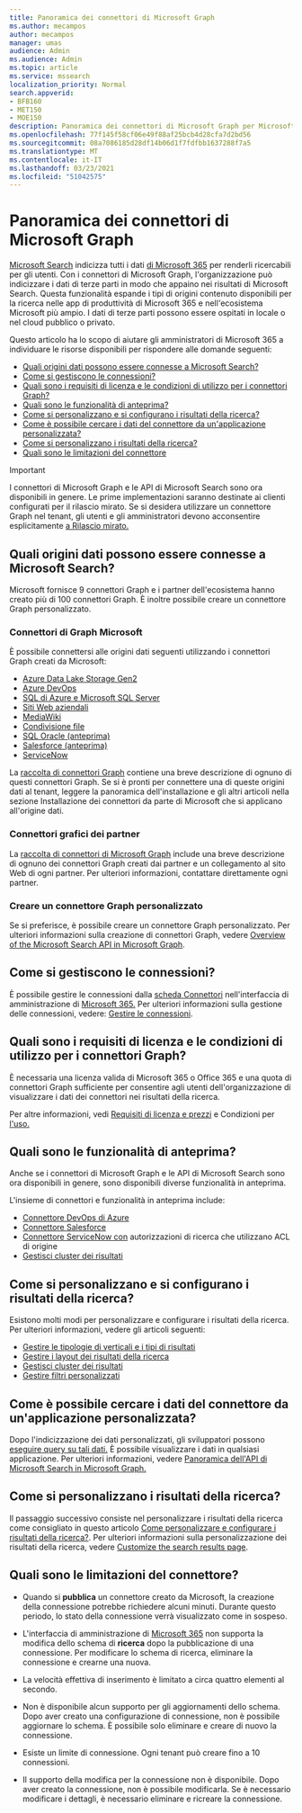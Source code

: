 ```yaml
---
title: Panoramica dei connettori di Microsoft Graph
ms.author: mecampos
author: mecampos
manager: umas
audience: Admin
ms.audience: Admin
ms.topic: article
ms.service: mssearch
localization_priority: Normal
search.appverid:
- BFB160
- MET150
- MOE150
description: Panoramica dei connettori di Microsoft Graph per Microsoft Search
ms.openlocfilehash: 77f145f58cf06e49f88af25bcb4d28cfa7d2bd56
ms.sourcegitcommit: 08a7086185d28df14b06d1f7fdfbb1637288f7a5
ms.translationtype: MT
ms.contentlocale: it-IT
ms.lasthandoff: 03/23/2021
ms.locfileid: "51042575"
---
```

<!---Previous ms.author: monaray --->

# <a name="overview-of-microsoft-graph-connectors"></a>Panoramica dei connettori di Microsoft Graph

[Microsoft Search](./overview-microsoft-search.md) indicizza tutti i dati [di Microsoft 365](https://www.microsoft.com/microsoft-365) per renderli ricercabili per gli utenti. Con i connettori di Microsoft Graph, l'organizzazione può indicizzare i dati di terze parti in modo che appaino nei risultati di Microsoft Search. Questa funzionalità espande i tipi di origini contenuto disponibili per la ricerca nelle app di produttività di Microsoft 365 e nell'ecosistema Microsoft più ampio. I dati di terze parti possono essere ospitati in locale o nel cloud pubblico o privato.

<!---link Microsoft Graph reference in line 19 when we have access to relevant documentation--->

Questo articolo ha lo scopo di aiutare gli amministratori di Microsoft 365 a individuare le risorse disponibili per rispondere alle domande seguenti:

* [Quali origini dati possono essere connesse a Microsoft Search?](#what-data-sources-can-be-connected-to-microsoft-search)
* [Come si gestiscono le connessioni?](#how-do-i-manage-my-connections)
* [Quali sono i requisiti di licenza e le condizioni di utilizzo per i connettori Graph?](#what-are-the-license-requirements-and-terms-of-use-for-graph-connectors)
* [Quali sono le funzionalità di anteprima?](#what-are-the-preview-features)
* [Come si personalizzano e si configurano i risultati della ricerca?](#how-do-i-customize-and-configure-search-results)
* [Come è possibile cercare i dati del connettore da un'applicazione personalizzata?](#how-do-i-search-my-connector-data-from-a-custom-application)
* [Come si personalizzano i risultati della ricerca?](#how-do-i-customize-search-results)
* [Quali sono le limitazioni del connettore](#what-are-the-connector-limitations)

<!---Modify to another note that is more accurate after rollout completion--->
> [!IMPORTANT]
> I connettori di Microsoft Graph e le API di Microsoft Search sono ora disponibili in genere. Le prime implementazioni saranno destinate ai clienti configurati per il rilascio mirato. Se si desidera utilizzare un connettore Graph nel tenant, gli utenti e gli amministratori devono acconsentire esplicitamente [a Rilascio mirato.](/microsoft-365/admin/manage/release-options-in-office-365?preserve-view=true&view=o365-worldwide)

<!---Add Value, scenario, example, and/or graphic in December updates--->
<!---Probably remove architecture section below
## Architecture

The following architectural diagram of the Microsoft Graph platform shows how Graph connector content flows through content indexing to user results in [Microsoft Search](./overview-microsoft-search.md) clients. The rest of this section explains each of the key building blocks in the diagram.

![Diagram: on-premises and cloud-based data is pulled by connectors and indexed by the Microsoft Search API, and then the Microsoft Search service delivers the results to users.](media/connectors-overview/highlevel-connectors.png)
Graph connectors can pull data from cloud-based (SaaS) data sources and on-premises data stores. The above diagram shows connections to only two data sources, but you can add connections to up ten sources per tenant.

The Microsoft Graph Connectors API instantiates one connection per data source. Then, the API indexes and stores the data. Established connections interact with Microsoft Search, so users can get search results.

You can use the Microsoft 365 [admin center](https://admin.microsoft.com) to setup and manage any of the Graph connectors by Microsoft. The admin center has a simple user interface that makes it easy to establish the connection to your data source, and monitor connection status and utilization.

***Edit paragraph below***
To create a **connection** to a data source, admins need authenticated access to the data and the entire content repository. The data is fed to the graph connector service for indexing.--->

## <a name="what-data-sources-can-be-connected-to-microsoft-search"></a>Quali origini dati possono essere connesse a Microsoft Search?

Microsoft fornisce 9 connettori Graph e i partner dell'ecosistema hanno creato più di 100 connettori Graph. È inoltre possibile creare un connettore Graph personalizzato.

### <a name="graph-connectors-by-microsoft"></a>Connettori di Graph Microsoft

È possibile connettersi alle origini dati seguenti utilizzando i connettori Graph creati da Microsoft:

<!---Add links below when new docs are created--->
* [Azure Data Lake Storage Gen2](azure-data-lake-connector.md)
* [Azure DevOps](azure-devops-connector.md)
* [SQL di Azure e Microsoft SQL Server](MSSQL-connector.md)
* [Siti Web aziendali](enterprise-web-connector.md)
* [MediaWiki](mediawiki-connector.md)
* [Condivisione file](fileshare-connector.md)
* [SQL Oracle (anteprima)](OracleSQL-connector.md)
* [Salesforce (anteprima)](salesforce-connector.md)
* [ServiceNow](servicenow-connector.md)

La [raccolta di connettori Graph](connectors-gallery.md) contiene una breve descrizione di ognuno di questi connettori Graph. Se si è pronti per connettere una di queste origini dati [](configure-connector.md) al tenant, leggere la panoramica dell'installazione e gli altri articoli nella sezione Installazione dei connettori da parte di Microsoft che si applicano all'origine dati.

### <a name="graph-connectors-by-our-partners"></a>Connettori grafici dei partner

La [raccolta di connettori di Microsoft Graph](connectors-gallery.md) include una breve descrizione di ognuno dei connettori Graph creati dai partner e un collegamento al sito Web di ogni partner. Per ulteriori informazioni, contattare direttamente ogni partner.

### <a name="build-your-own-graph-connector"></a>Creare un connettore Graph personalizzato

Se si preferisce, è possibile creare un connettore Graph personalizzato. Per ulteriori informazioni sulla creazione di connettori Graph, vedere [Overview of the Microsoft Search API in Microsoft Graph](/graph/search-concept-overview).

## <a name="how-do-i-manage-my-connections"></a>Come si gestiscono le connessioni?

È possibile gestire le connessioni dalla [scheda Connettori](https://admin.microsoft.com/Adminportal/Home#/MicrosoftSearch/Connectors) nell'interfaccia di amministrazione di [Microsoft 365.](https://admin.microsoft.com/) Per ulteriori informazioni sulla gestione delle connessioni, vedere: [Gestire le connessioni](manage-connector.md).

## <a name="what-are-the-license-requirements-and-terms-of-use-for-graph-connectors"></a>Quali sono i requisiti di licenza e le condizioni di utilizzo per i connettori Graph?

È necessaria una licenza valida di Microsoft 365 o Office 365 e una quota di connettori Graph sufficiente per consentire agli utenti dell'organizzazione di visualizzare i dati dei connettori nei risultati della ricerca.

Per altre informazioni, vedi [Requisiti di licenza e prezzi](licensing.md) e Condizioni per [l'uso.](terms-of-use.md)

## <a name="what-are-the-preview-features"></a>Quali sono le funzionalità di anteprima?

Anche se i connettori di Microsoft Graph e le API di Microsoft Search sono ora disponibili in genere, sono disponibili diverse funzionalità in anteprima.

L'insieme di connettori e funzionalità in anteprima include:

* [Connettore DevOps di Azure](azure-devops-connector.md)
* [Connettore Salesforce](salesforce-connector.md)
* [Connettore ServiceNow con](servicenow-connector.md) autorizzazioni di ricerca che utilizzano ACL di origine
* [Gestisci cluster dei risultati](result-cluster.md)

## <a name="how-do-i-customize-and-configure-search-results"></a>Come si personalizzano e si configurano i risultati della ricerca?

Esistono molti modi per personalizzare e configurare i risultati della ricerca. Per ulteriori informazioni, vedere gli articoli seguenti:

* [Gestire le tipologie di verticali e i tipi di risultati](customize-search-page.md)
* [Gestire i layout dei risultati della ricerca](customize-results-layout.md)
* [Gestisci cluster dei risultati](result-cluster.md)
* [Gestire filtri personalizzati](custom-filters.md)

## <a name="how-do-i-search-my-connector-data-from-a-custom-application"></a>Come è possibile cercare i dati del connettore da un'applicazione personalizzata?

Dopo l'indicizzazione dei dati personalizzati, gli sviluppatori possono [eseguire query su tali dati.](/graph/search-concept-custom-types) È possibile visualizzare i dati in qualsiasi applicazione. Per ulteriori informazioni, vedere [Panoramica dell'API di Microsoft Search in Microsoft Graph.](/graph/search-concept-overview)

## <a name="how-do-i-customize-search-results"></a>Come si personalizzano i risultati della ricerca?

Il passaggio successivo consiste nel personalizzare i risultati della ricerca come consigliato in questo articolo [Come personalizzare e configurare i risultati della ricerca?](#how-do-i-customize-and-configure-search-results). Per ulteriori informazioni sulla personalizzazione dei risultati della ricerca, vedere [Customize the search results page](customize-search-page.md).

## <a name="what-are-the-connector-limitations"></a>Quali sono le limitazioni del connettore?

* Quando si **pubblica** un connettore creato da Microsoft, la creazione della connessione potrebbe richiedere alcuni minuti. Durante questo periodo, lo stato della connessione verrà visualizzato come in sospeso.

* L'interfaccia di amministrazione di [Microsoft 365](https://admin.microsoft.com) non supporta la modifica dello schema di **ricerca** dopo la pubblicazione di una connessione. Per modificare lo schema di ricerca, eliminare la connessione e crearne una nuova.

* La velocità effettiva di inserimento è limitato a circa quattro elementi al secondo.

* Non è disponibile alcun supporto per gli aggiornamenti dello schema. Dopo aver creato una configurazione di connessione, non è possibile aggiornare lo schema. È possibile solo eliminare e creare di nuovo la connessione.

* Esiste un limite di connessione. Ogni tenant può creare fino a 10 connessioni.

* Il supporto della modifica per la connessione non è disponibile. Dopo aver creato la connessione, non è possibile modificarla. Se è necessario modificare i dettagli, è necessario eliminare e ricreare la connessione.